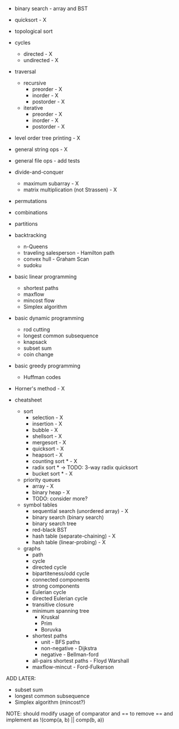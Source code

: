 - binary search - array and BST
- quicksort - X
- topological sort
- cycles
    - directed - X
    - undirected - X
- traversal
    - recursive
        - preorder - X
        - inorder - X
        - postorder - X
    - iterative
        - preorder - X
        - inorder - X
        - postorder - X
- level order tree printing - X


- general string ops - X
- general file ops - add tests



- divide-and-conquer
    - maximum subarray - X
    - matrix multiplication (not Strassen) - X
- permutations
- combinations
- partitions
- backtracking
    - n-Queens
    - traveling salesperson - Hamilton path
    - convex hull - Graham Scan
    - sudoku
- basic linear programming
    - shortest paths
    - maxflow
    - mincost flow
    - Simplex algorithm
- basic dynamic programming
    - rod cutting
    - longest common subsequence
    - knapsack
    - subset sum
    - coin change
- basic greedy programming
    - Huffman codes
- Horner's method - X

- cheatsheet
    - sort
        - selection - X
        - insertion - X
        - bubble - X
        - shellsort - X
        - mergesort - X
        - quicksort - X
        - heapsort - X
        - counting sort * - X
        - radix sort * -> TODO: 3-way radix quicksort
        - bucket sort * - X
    - priority queues
        - array - X
        - binary heap - X
        - TODO: consider more?
    - symbol tables
        - sequential search (unordered array) - X
        - binary search (binary search)
        - binary search tree
        - red-black BST
        - hash table (separate-chaining) - X
        - hash table (linear-probing) - X
     - graphs
        - path
        - cycle
        - directed cycle
        - bipartiteness/odd cycle
        - connected components
        - strong components
        - Eulerian cycle
        - directed Eulerian cycle
        - transitive closure
        - minimum spanning tree
            - Kruskal
            - Prim
            - Boruvka
        - shortest paths
            - unit - BFS paths
            - non-negative - Dijkstra
            - negative - Bellman-ford
        - all-pairs shortest paths - Floyd Warshall
        - maxflow-mincut - Ford-Fulkerson



ADD LATER:
- subset sum
- longest common subsequence
- Simplex algorithm (mincost?)


NOTE:
should modify usage of comparator and == to remove == and implement as !(comp(a, b) || comp(b, a))